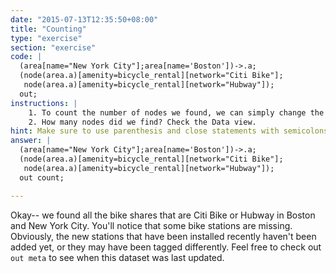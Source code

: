 ```yaml
---
date: "2015-07-13T12:35:50+08:00"
title: "Counting"
type: "exercise"
section: "exercise"
code: |
  (area[name="New York City"];area[name='Boston'])->.a;
  (node(area.a)[amenity=bicycle_rental][network="Citi Bike"];
   node(area.a)[amenity=bicycle_rental][network="Hubway"]);
  out;
instructions: |
    1. To count the number of nodes we found, we can simply change the `out;` to `out count;`
    2. How many nodes did we find? Check the Data view.
hint: Make sure to use parenthesis and close statements with semicolons.
answer: |
  (area[name="New York City"];area[name='Boston'])->.a;
  (node(area.a)[amenity=bicycle_rental][network="Citi Bike"];
   node(area.a)[amenity=bicycle_rental][network="Hubway"]);
  out count;

---
```


Okay-- we found all the bike shares that are Citi Bike or Hubway in Boston and New York City. You'll notice that some bike stations are missing. Obviously, the new stations that have been installed recently haven't been added yet, or they may have been tagged differently. Feel free to check out `out meta` to see when this dataset was last updated.

